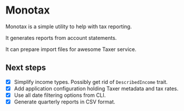 # Monotax

Monotax is a simple utility to help with tax reporting.

It generates reports from account statements.

It can prepare import files for awesome Taxer service.

## Next steps

- [x] Simplify income types. Possibly get rid of `DescribedIncome` trait.
- [x] Add application configuration holding Taxer metadata and tax rates.
- [x] Use all date filtering options from CLI.
- [x] Generate quarterly reports in CSV format.
